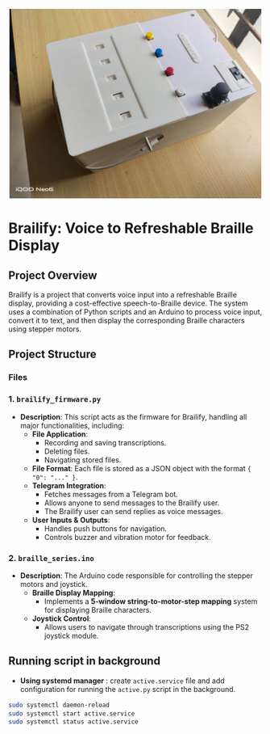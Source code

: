 <p align="center">
  <img src="brailify.jpg" width="500">
</p>
 
# **Brailify: Voice to Refreshable Braille Display**

## **Project Overview**  
Brailify is a project that converts voice input into a refreshable Braille display, providing a cost-effective speech-to-Braille device. The system uses a combination of Python scripts and an Arduino to process voice input, convert it to text, and then display the corresponding Braille characters using stepper motors.

## **Project Structure**

### **Files**

### **1. `brailify_firmware.py`**  
- **Description**: This script acts as the firmware for Brailify, handling all major functionalities, including:  
  - **File Application**:  
    - Recording and saving transcriptions.  
    - Deleting files.  
    - Navigating stored files.  
  - **File Format**: Each file is stored as a JSON object with the format `{ "0": "..." }`.  
  - **Telegram Integration**:  
    - Fetches messages from a Telegram bot.  
    - Allows anyone to send messages to the Brailify user.  
    - The Brailify user can send replies as voice messages.  
  - **User Inputs & Outputs**:  
    - Handles push buttons for navigation.  
    - Controls buzzer and vibration motor for feedback.  

### **2. `braille_series.ino`**  
- **Description**: The Arduino code responsible for controlling the stepper motors and joystick.  
  - **Braille Display Mapping**:  
    - Implements a **5-window string-to-motor-step mapping** system for displaying Braille characters.  
  - **Joystick Control**:  
    - Allows users to navigate through transcriptions using the PS2 joystick module.  

## **Running script in background**
- **Using systemd manager** : create `active.service` file and add configuration for running the `active.py` script in the background.
```sh
sudo systemctl daemon-reload
sudo systemctl start active.service
sudo systemctl status active.service
